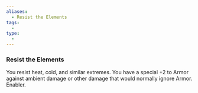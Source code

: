 ```yaml
---
aliases:
  - Resist the Elements
tags:
  - 
type:
  - 
---
```

### Resist the Elements

You resist heat, cold, and similar extremes. You have a special +2 to Armor against ambient damage or other damage that would normally ignore Armor. Enabler.